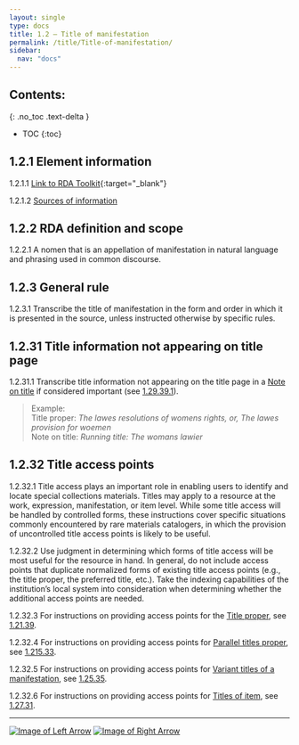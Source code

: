 ```yaml
---
layout: single
type: docs
title: 1.2 — Title of manifestation
permalink: /title/Title-of-manifestation/
sidebar:
  nav: "docs"
---
```


## Contents:
{: .no_toc .text-delta }

- TOC
{:toc}

## 1.2.1 Element information

<a name="1.2.1.1">1.2.1.1</a> [Link to RDA Toolkit](https://beta.rdatoolkit.org/Content?externalId=en-US_ala-6d73e093-3928-3314-ad35-cc4afb3e3e3b){:target="_blank"}

<a name="1.2.1.2">1.2.1.2</a> [Sources of information](/DCRMR/title/#1011-sources-of-information)

## 1.2.2 RDA definition and scope

<a name="1.2.2.1">1.2.2.1</a> A nomen that is an appellation of manifestation in natural language and phrasing used in common discourse.

## 1.2.3 General rule

<a name="1.2.3.1">1.2.3.1</a> Transcribe the title of manifestation in the form and order in which it is presented in the source, unless instructed otherwise by specific rules.

## 1.2.31 Title information not appearing on title page

<a name="1.2.31.1">1.2.31.1</a> Transcribe title information not appearing on the title page in a [Note on title](/DCRMR/title/Note-on-title) if considered important (see [1.29.39.1](/DCRMR/title/Note-on-title/#1.29.39.1)).

>Example:  
>Title proper: <CITE>The lawes resolutions of womens rights, or, The lawes provision for woemen</CITE>  
>Note on title: <CITE>Running title: The womans lawier</CITE>  

## 1.2.32 Title access points

<a name="1.2.32.1">1.2.32.1</a> Title access plays an important role in enabling users to identify and locate special collections materials. Titles may apply to a resource at the work, expression, manifestation, or item level. While some title access will be handled by controlled forms, these instructions cover specific situations commonly encountered by rare materials catalogers, in which the provision of uncontrolled title access points is likely to be useful. 
 
<a name="1.2.32.2">1.2.32.2</a> Use judgment in determining which forms of title access will be most useful for the resource in hand. In general, do not include access points that duplicate normalized forms of existing title access points (e.g., the title proper, the preferred title, etc.). Take the indexing capabilities of the institution’s local system into consideration when determining whether the additional access points are needed.

<a name="1.2.32.3">1.2.32.3</a> For instructions on providing access points for the [Title proper](/DCRMR/title/Title-proper), see [1.21.39](/DCRMR/title/Title-proper/#12139-access-points-for-title-proper).

<a name="1.2.32.4">1.2.32.4</a> For instructions on providing access points for [Parallel titles proper](/DCRMR/title/Parallel-title-proper), see [1.215.33](/DCRMR/title/Parallel-title-proper/#121533-access-points-for-parallel-titles-proper).

<a name="1.2.32.5">1.2.32.5</a> For instructions on providing access points for [Variant titles of a manifestation](/DCRMR/title/Variant-title-of-manifestation), see [1.25.35](/DCRMR/title/Variant-title-of-manifestation/#12535-access-points-for-variant-titles).

<a name="1.2.32.6">1.2.32.6</a> For instructions on providing access points for [Titles of item](/DCRMR/title/Title-of-item), see [1.27.31](/DCRMR/title/Title-of-item/#12731-access-points-for-item-specific-titles).

---

[![Image of Left Arrow](https://rbms-bsc.github.io/DCRMR/assets/pictures/navigation/Arrow_Left.png "1 — Title")](/DCRMR/title/) [![Image of Right Arrow](https://rbms-bsc.github.io/DCRMR/assets/pictures/navigation/Arrow_Right.png "1.21 — Title proper")](/DCRMR/title/Title-proper/)
